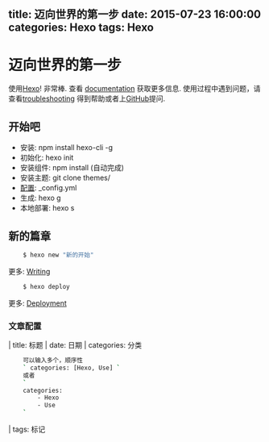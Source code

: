 title: 迈向世界的第一步
date: 2015-07-23 16:00:00
categories: Hexo
tags: Hexo
---

# 迈向世界的第一步

 使用[Hexo](http://hexo.io/)! 非常棒. 
 查看 [documentation](http://hexo.io/docs/) 获取更多信息.
 使用过程中遇到问题，请查看[troubleshooting](http://hexo.io/docs/troubleshooting.html) 得到帮助或者上[GitHub](https://github.com/hexojs/hexo/issues)提问.

## 开始吧
 - 安装: npm install hexo-cli -g
 - 初始化: hexo init <floder>
 - 安装组件: npm install (自动完成)
 - 安装主题: git clone <theme-url> themes/<folder>
 - [配置](https://hexo.io/zh-cn/docs/configuration.html): _config.yml
 - 生成: hexo g
 - 本地部署: hexo s

<!-- more -->

## 新的篇章

``` bash
    $ hexo new "新的开始"
```

更多: [Writing](http://hexo.io/docs/writing.html)

``` bash
    $ hexo deploy
```

更多: [Deployment](http://hexo.io/docs/deployment.html)

### 文章配置

| title: 标题
| date: 日期
| categories: 分类
``` bash
    可以输入多个，顺序性 
    ` categories: [Hexo, Use] `
    或者
    `
    categories:
        - Hexo
        - Use
    `
```
| tags: 标记

